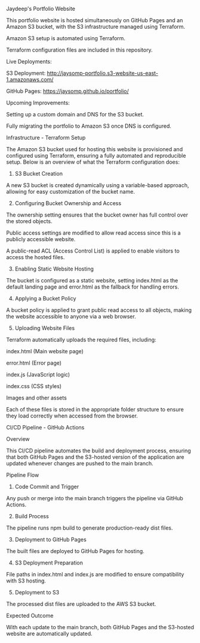 Jaydeep's Portfolio Website

This portfolio website is hosted simultaneously on GitHub Pages and an Amazon S3 bucket, with the S3 infrastructure managed using Terraform.

Amazon S3 setup is automated using Terraform.

Terraform configuration files are included in this repository.

Live Deployments:

S3 Deployment: http://jaysomp-portfolio.s3-website-us-east-1.amazonaws.com/

GitHub Pages: https://jaysomp.github.io/portfolio/

Upcoming Improvements:

Setting up a custom domain and DNS for the S3 bucket.

Fully migrating the portfolio to Amazon S3 once DNS is configured.

Infrastructure - Terraform Setup

The Amazon S3 bucket used for hosting this website is provisioned and configured using Terraform, ensuring a fully automated and reproducible setup. Below is an overview of what the Terraform configuration does:

1. S3 Bucket Creation

A new S3 bucket is created dynamically using a variable-based approach, allowing for easy customization of the bucket name.

2. Configuring Bucket Ownership and Access

The ownership setting ensures that the bucket owner has full control over the stored objects.

Public access settings are modified to allow read access since this is a publicly accessible website.

A public-read ACL (Access Control List) is applied to enable visitors to access the hosted files.

3. Enabling Static Website Hosting

The bucket is configured as a static website, setting index.html as the default landing page and error.html as the fallback for handling errors.

4. Applying a Bucket Policy

A bucket policy is applied to grant public read access to all objects, making the website accessible to anyone via a web browser.

5. Uploading Website Files

Terraform automatically uploads the required files, including:

index.html (Main website page)

error.html (Error page)

index.js (JavaScript logic)

index.css (CSS styles)

Images and other assets

Each of these files is stored in the appropriate folder structure to ensure they load correctly when accessed from the browser.

CI/CD Pipeline - GitHub Actions

Overview

This CI/CD pipeline automates the build and deployment process, ensuring that both GitHub Pages and the S3-hosted version of the application are updated whenever changes are pushed to the main branch.

Pipeline Flow

1. Code Commit and Trigger

Any push or merge into the main branch triggers the pipeline via GitHub Actions.

2. Build Process

The pipeline runs npm build to generate production-ready dist files.

3. Deployment to GitHub Pages

The built files are deployed to GitHub Pages for hosting.

4. S3 Deployment Preparation

File paths in index.html and index.js are modified to ensure compatibility with S3 hosting.

5. Deployment to S3

The processed dist files are uploaded to the AWS S3 bucket.

Expected Outcome

With each update to the main branch, both GitHub Pages and the S3-hosted website are automatically updated.